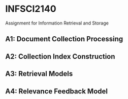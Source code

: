 # INFSCI2140
Assignment for Information Retrieval and Storage
## A1: Document Collection Processing
## A2: Collection Index Construction
## A3: Retrieval Models
## A4: Relevance Feedback Model
